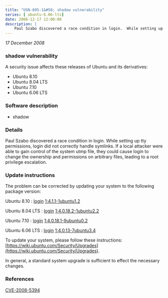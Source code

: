 ```yaml
---
title: "USN-695-1&#58; shadow vulnerability"
series: [ ubuntu-6.06-lts]
date: 2008-12-17 12:00:00
description: |
    Paul Szabo discovered a race condition in login.  While setting up tty permissions, login did not correctly handle symlinks.  If a local attacker were able to gain control of the system utmp file, they could cause login to change the ownership and permissions on arbitrary files, leading to a root privilege escalation. 
--- 
```

 
 

*17 December 2008*

### shadow vulnerability

A security issue affects these releases of Ubuntu and its derivatives:

* Ubuntu 8.10
* Ubuntu 8.04 LTS
* Ubuntu 7.10
* Ubuntu 6.06 LTS

### Software description

* shadow 

### Details

Paul Szabo discovered a race condition in login. While setting up tty permissions, login did not correctly handle symlinks. If a local attacker were able to gain control of the system utmp file, they could cause login to change the ownership and permissions on arbitrary files, leading to a root privilege escalation. 

### Update instructions

The problem can be corrected by updating your system to the following package version:

Ubuntu 8.10
 : [login](https://launchpad.net/ubuntu/+source/shadow) <span> [1:4.1.1-1ubuntu1.2](https://launchpad.net/ubuntu/+source/shadow/1:4.1.1-1ubuntu1.2) </span> 

Ubuntu 8.04 LTS
 : [login](https://launchpad.net/ubuntu/+source/shadow) <span> [1:4.0.18.2-1ubuntu2.2](https://launchpad.net/ubuntu/+source/shadow/1:4.0.18.2-1ubuntu2.2) </span> 

Ubuntu 7.10
 : [login](https://launchpad.net/ubuntu/+source/shadow) <span> [1:4.0.18.1-9ubuntu0.2](https://launchpad.net/ubuntu/+source/shadow/1:4.0.18.1-9ubuntu0.2) </span> 

Ubuntu 6.06 LTS
 : [login](https://launchpad.net/ubuntu/+source/shadow) <span> [1:4.0.13-7ubuntu3.4](https://launchpad.net/ubuntu/+source/shadow/1:4.0.13-7ubuntu3.4) </span> 

To update your system, please follow these instructions: [https://wiki.ubuntu.com/Security/Upgrades](https://wiki.ubuntu.com/Security/Upgrades).

In general, a standard system upgrade is sufficient to effect the necessary changes. 

### References

 
 [CVE-2008-5394](http://people.ubuntu.com/~ubuntu-security/cve/CVE-2008-5394)
 

